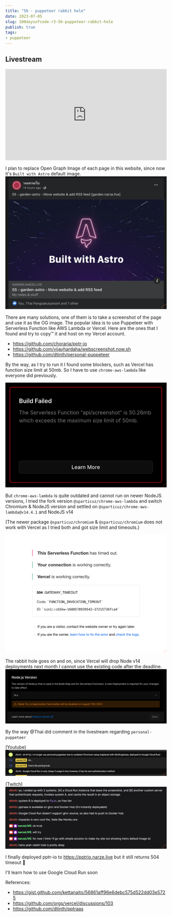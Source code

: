 ```yaml
---
title: "56 - puppeteer rabbit hole"
date: 2023-07-05
slug: 100daysofcode-r3-56-puppeteer-rabbit-hole
publish: true
tags:   
- puppeteer
---
```


## Livestream

<iframe width="100%" style="aspect-ratio: 16 / 9;" src="https://www.youtube.com/embed/Ma-alp_6K58" title="YouTube video player" frameborder="0" allow="accelerometer; autoplay; clipboard-write; encrypted-media; gyroscope; picture-in-picture; web-share" allowfullscreen></iframe>

I plan to replace Open Graph Image of each page in this website, since now it's `Built with Astro` default image. ![](1-Projects/100DaysOfCode-R3/attachments/56%20-%20puppeteer%20rabbit%20hole.png)

There are many solutions, one of them is to take a screenshot of the page and use it as the OG image. The popular idea is to use Puppeteer with Serverless Function like AWS Lambda or Vercel. Here are the ones that I found and try to copy™️ it and host on my Vercel account.

- https://github.com/choraria/pptr-io
- https://github.com/vijayhardaha/webscreenshot.now.sh
- https://github.com/dtinth/personal-puppeteer

By the way, as I try to run it I found some blockers, such as Vercel has function size limit at 50mb. So I have to use `chrome-aws-lambda` like everyone did previously.

![](1-Projects/100DaysOfCode-R3/attachments/56%20-%20puppeteer%20rabbit%20hole-1.png)

But `chrome-aws-lambda` is quite outdated and cannot run on newer NodeJS versions, I tried the fork version `@sparticuz/chrome-aws-lambda` and switch Chromium & NodeJS version and settled on `@sparticuz/chrome-aws-lambda@v14.4.1` and NodeJS v14

(The newer package `@sparticuz/chromium` & `@sparticuz/chromium` does not work with Vercel as I tried both and got size limit and timeouts.)

![](1-Projects/100DaysOfCode-R3/attachments/56%20-%20puppeteer%20rabbit%20hole-5.png)

The rabbit hole goes on and on, since Vercel will drop Node v14 deployments next month I cannot use the existing code after the deadline. ![](1-Projects/100DaysOfCode-R3/attachments/56%20-%20puppeteer%20rabbit%20hole-2.png)

By the way @Thai did comment in the livestream regarding `personal-puppeteer` 

(Youtube)
![](1-Projects/100DaysOfCode-R3/attachments/56%20-%20puppeteer%20rabbit%20hole-3.png)

(Twitch)
![](1-Projects/100DaysOfCode-R3/attachments/56%20-%20puppeteer%20rabbit%20hole-4.png)

I finally deployed pptr-io to https://pptrio.narze.live but it still returns 504 timeout 🫠

I'll learn how to use Google Cloud Run soon 

References:
- https://gist.github.com/kettanaito/56861aff96e6debc575d522dd03e5725
- https://github.com/orgs/vercel/discussions/103
- https://github.com/dtinth/pptraas